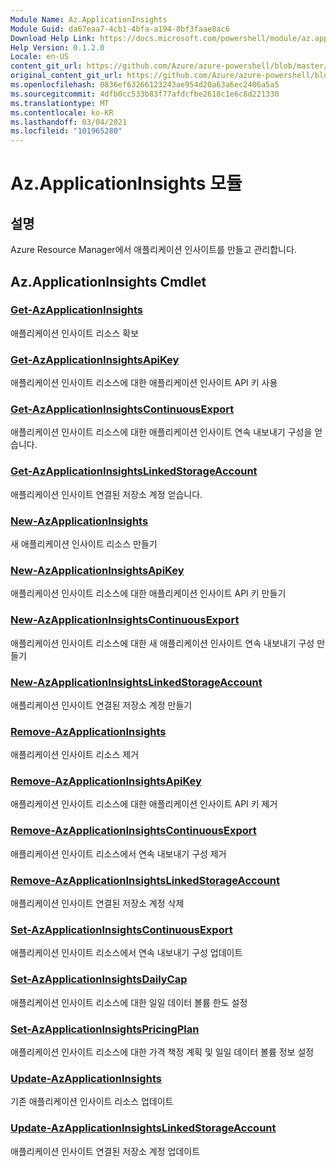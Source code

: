 ```yaml
---
Module Name: Az.ApplicationInsights
Module Guid: da67eaa7-4cb1-4bfa-a194-8bf3faae8ac6
Download Help Link: https://docs.microsoft.com/powershell/module/az.applicationinsights
Help Version: 0.1.2.0
Locale: en-US
content_git_url: https://github.com/Azure/azure-powershell/blob/master/src/ApplicationInsights/ApplicationInsights/help/Az.ApplicationInsights.md
original_content_git_url: https://github.com/Azure/azure-powershell/blob/master/src/ApplicationInsights/ApplicationInsights/help/Az.ApplicationInsights.md
ms.openlocfilehash: 0836ef63266123243ae954d20a63a6ec2406a5a5
ms.sourcegitcommit: 4dfb0cc533b83f77afdcfbe2618c1e6c8d221330
ms.translationtype: MT
ms.contentlocale: ko-KR
ms.lasthandoff: 03/04/2021
ms.locfileid: "101965280"
---
```

# Az.ApplicationInsights 모듈
## 설명
Azure Resource Manager에서 애플리케이션 인사이트를 만들고 관리합니다.

## Az.ApplicationInsights Cmdlet
### [Get-AzApplicationInsights](Get-AzApplicationInsights.md)
애플리케이션 인사이트 리소스 확보

### [Get-AzApplicationInsightsApiKey](Get-AzApplicationInsightsApiKey.md)
애플리케이션 인사이트 리소스에 대한 애플리케이션 인사이트 API 키 사용

### [Get-AzApplicationInsightsContinuousExport](Get-AzApplicationInsightsContinuousExport.md)
애플리케이션 인사이트 리소스에 대한 애플리케이션 인사이트 연속 내보내기 구성을 얻습니다.

### [Get-AzApplicationInsightsLinkedStorageAccount](Get-AzApplicationInsightsLinkedStorageAccount.md)
애플리케이션 인사이트 연결된 저장소 계정 얻습니다.

### [New-AzApplicationInsights](New-AzApplicationInsights.md)
새 애플리케이션 인사이트 리소스 만들기

### [New-AzApplicationInsightsApiKey](New-AzApplicationInsightsApiKey.md)
애플리케이션 인사이트 리소스에 대한 애플리케이션 인사이트 API 키 만들기

### [New-AzApplicationInsightsContinuousExport](New-AzApplicationInsightsContinuousExport.md)
애플리케이션 인사이트 리소스에 대한 새 애플리케이션 인사이트 연속 내보내기 구성 만들기

### [New-AzApplicationInsightsLinkedStorageAccount](New-AzApplicationInsightsLinkedStorageAccount.md)
애플리케이션 인사이트 연결된 저장소 계정 만들기

### [Remove-AzApplicationInsights](Remove-AzApplicationInsights.md)
애플리케이션 인사이트 리소스 제거

### [Remove-AzApplicationInsightsApiKey](Remove-AzApplicationInsightsApiKey.md)
애플리케이션 인사이트 리소스에 대한 애플리케이션 인사이트 API 키 제거

### [Remove-AzApplicationInsightsContinuousExport](Remove-AzApplicationInsightsContinuousExport.md)
애플리케이션 인사이트 리소스에서 연속 내보내기 구성 제거

### [Remove-AzApplicationInsightsLinkedStorageAccount](Remove-AzApplicationInsightsLinkedStorageAccount.md)
애플리케이션 인사이트 연결된 저장소 계정 삭제

### [Set-AzApplicationInsightsContinuousExport](Set-AzApplicationInsightsContinuousExport.md)
애플리케이션 인사이트 리소스에서 연속 내보내기 구성 업데이트

### [Set-AzApplicationInsightsDailyCap](Set-AzApplicationInsightsDailyCap.md)
애플리케이션 인사이트 리소스에 대한 일일 데이터 볼륨 한도 설정

### [Set-AzApplicationInsightsPricingPlan](Set-AzApplicationInsightsPricingPlan.md)
애플리케이션 인사이트 리소스에 대한 가격 책정 계획 및 일일 데이터 볼륨 정보 설정

### [Update-AzApplicationInsights](Update-AzApplicationInsights.md)
기존 애플리케이션 인사이트 리소스 업데이트

### [Update-AzApplicationInsightsLinkedStorageAccount](Update-AzApplicationInsightsLinkedStorageAccount.md)
애플리케이션 인사이트 연결된 저장소 계정 업데이트

